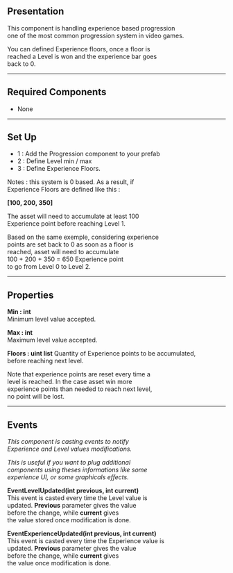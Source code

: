 ## Presentation  
  This component is handling experience based progression  
  one of the most common progression system in video games.  
  
  You can defined Experience floors, once a floor is  
  reached a Level is won and the experience bar goes  
  back to 0.  
  
----------
  
## Required Components  
 - None
  
----------
  
## Set Up  
 - 1 : Add the Progression component to your prefab  
 - 2 : Define Level min / max  
 - 3 : Define Experience Floors.
  
  Notes : this system is 0 based. As a result, if  
  Experience Floors are defined like this :  
  
  **[100,
     200,
     350]**
  
  The asset will need to accumulate at least 100  
  Experience point before reaching Level 1.  
  
  Based on the same exemple, considering experience  
  points are set back to 0 as soon as a floor is  
  reached, asset will need to accumulate  
  100 + 200 + 350 = 650 Experience point  
  to go from Level 0 to Level 2.  
  
----------
  
## Properties  
  
  **Min : int**  
  Minimum level value accepted.  
  
  **Max : int**  
  Maximum level value accepted.  
  
  **Floors : uint list**
  Quantity of Experience points to be accumulated,  
  before reaching next level.  
  
  Note that experience points are reset every time a  
  level is reached. In the case asset win more  
  experience points than needed to reach next level,  
  no point will be lost.  
  
  ----------
## Events  
  
  *This component is casting events to notify  
  Experience and Level values modifications.*  

  *This is useful if you want to plug additional  
  components using theses informations like some  
  experience UI, or some graphicals effects.*  
  
  **EventLevelUpdated(int previous, int current)**  
  This event is casted every time the Level value is  
  updated. **Previous** parameter gives the value  
  before the change, while **current** gives  
  the value stored once modification is done.  
  
  **EventExperienceUpdated(int previous, int current)**  
  This event is casted every time the Experience value is  
  updated. **Previous** parameter gives the value  
  before the change, while **current** gives  
  the value once modification is done.  



